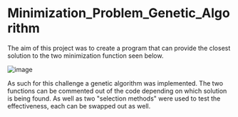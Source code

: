 # Minimization_Problem_Genetic_Algorithm

The aim of this project was to create a program that can provide the closest solution to the two minimization function seen below. 

![image](https://user-images.githubusercontent.com/91120304/161843576-2b6a7dab-95dc-45fb-8063-07b5bfcf9970.png)

As such for this challenge a genetic algorithm was implemented. 
The two functions can be commented out of the code depending on which solution is being found. 
As well as two "selection methods" were used to test the effectiveness, each can be swapped out as well. 


